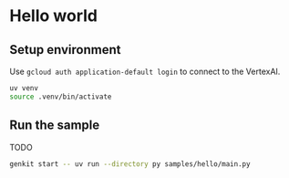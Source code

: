 # Hello world

## Setup environment
Use `gcloud auth application-default login` to connect to the VertexAI.

```bash
uv venv
source .venv/bin/activate
```

## Run the sample

TODO

```bash
genkit start -- uv run --directory py samples/hello/main.py
```
